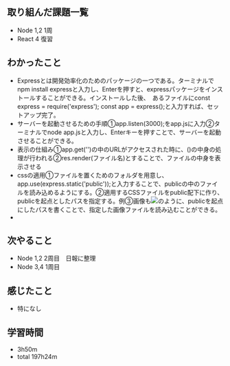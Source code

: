 ## 取り組んだ課題一覧
- Node 1,2 1周
- React 4 復習
## わかったこと
- Expressとは開発効率化のためのパッケージの一つである。ターミナルでnpm install expressと入力し、Enterを押すと、expressパッケージをインストールすることができる。インストールした後、　あるファイルにconst express = require('express'); const app = express();と入力すれば、セットアップ完了。
- サーバーを起動させるための手順①app.listen(3000);をapp.jsに入力②ターミナルでnode app.jsと入力し、Enterキーを押すことで、サーバーを起動させることができる。
- 表示の仕組み①app.get('')の中のURLがアクセスされた時に、()の中身の処理が行われる②res.render(ファイル名)とすることで、ファイルの中身を表示させる
- cssの適用①ファイルを置くためのフォルダを用意し、app.use(express.static('public'));と入力することで、publicの中のファイルを読み込めるようにする。②適用するCSSファイルをpublic配下に作り、publicを起点としたパスを指定する。例<link rel="stylesheet" href="/css/style.css">③画像も<img src="/images/top.png">のように、publicを起点にしたパスを書くことで、指定した画像ファイルを読み込むことができる。
- 
## 次やること
- Node 1,2 2周目　日報に整理
- Node 3,4 1周目
## 感じたこと
- 特になし
## 学習時間
- 3h50m
- total 197h24m
